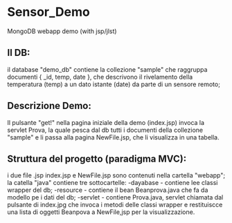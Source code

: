 # Sensor_Demo
MongoDB webapp demo (with jsp/jlst)

## Il DB:
il database "demo_db" contiene la collezione "sample" che raggruppa documenti { _id, temp, date }, 
che descrivono il rivelamento della temperatura (temp) a un dato istante (date) da parte di un sensore remoto;

## Descrizione Demo:
Il pulsante "get!" nella pagina iniziale della demo (index.jsp) invoca la servlet Prova, la quale pesca dal db
tutti i documenti della collezione "sample" e li passa alla pagina NewFile.jsp, che li visualizza in una tabella.

## Struttura del progetto (paradigma MVC):
i due file .jsp index.jsp e NewFile.jsp sono contenuti nella cartella "webapp";
la catella "java" contiene tre sottocartelle:
-dayabase - contiene lee classi wrapper del db; 
-resource - contiene il bean Beanprova.java che fa da modello pe i dati del db;
-servlet - contiene Prova.java, servlet chiamata dal pulsante di index.jpg che invoca i metodi delle classi wrapper 
e restituiscce una lista di oggetti Beanpova a NewFile,jsp per la visualizzazione.
